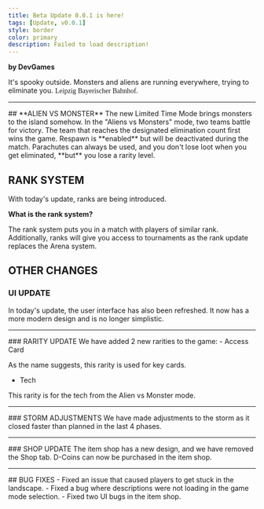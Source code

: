 ```yaml
---
title: Beta Update 0.0.1 is here!
tags: [Update, v0.0.1]
style: border
color: primary
description: Failed to load description!
---
```


**by DevGames**


It's spooky outside. Monsters and aliens are running everywhere, trying to eliminate you. <span style="font-family: 'TxE';">Leipzig Bayerischer Bahnhof</span>.

<hr>
## **ALIEN VS MONSTER**
The new Limited Time Mode brings monsters to the island somehow. In the "Aliens vs Monsters" mode, two teams battle for victory. The team that reaches the designated elimination count first wins the game. Respawn is **enabled** but will be deactivated during the match. Parachutes can always be used, and you don't lose loot when you get eliminated, **but** you lose a rarity level.

## **RANK SYSTEM**
With today's update, ranks are being introduced.

**What is the rank system?**

The rank system puts you in a match with players of similar rank. Additionally, ranks will give you access to tournaments as the rank update replaces the Arena system.

## **OTHER CHANGES**

### UI UPDATE
In today's update, the user interface has also been refreshed. It now has a more modern design and is no longer simplistic.
<hr>
### RARITY UPDATE
We have added 2 new rarities to the game:
- Access Card

As the name suggests, this rarity is used for key cards.
- Tech

This rarity is for the tech from the Alien vs Monster mode.
<hr>
### STORM ADJUSTMENTS
We have made adjustments to the storm as it closed faster than planned in the last 4 phases.
<hr>
### SHOP UPDATE
The item shop has a new design, and we have removed the Shop tab. D-Coins can now be purchased in the item shop.
<hr>
## BUG FIXES
- Fixed an issue that caused players to get stuck in the landscape.
- Fixed a bug where descriptions were not loading in the game mode selection.
- Fixed two UI bugs in the item shop.
